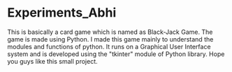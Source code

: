 # Experiments_Abhi
This is basically a card game which is named as Black-Jack Game. The game is made using Python. I made this game mainly to understand the modules and functions of python.
It runs on a Graphical User Interface system and is developed using the "tkinter" module of Python library.
Hope you guys like this small project. 
